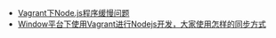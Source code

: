 * [Vagrant下Node.js程序缓慢问题](http://biped.me/vagrant-nodejs-slow/)
* [Window平台下使用Vagrant进行Nodejs开发，大家使用怎样的同步方式](https://segmentfault.com/q/1010000002979761)